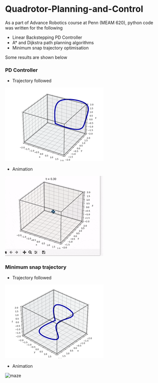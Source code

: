 # Quadrotor-Planning-and-Control

As a part of Advance Robotics course at Penn (MEAM 620), python code was written for the following
- Linear Backstepping PD Controller
- A* and Dijkstra path planning algorithms
- Minimum snap trajectory optimisation

Some results are shown below

### PD Controller

- Trajectory followed
<img src="res/3D_Path.png" width="320" title="Big square">

- Animation
<img src="res/big_square.gif" width="320" title="Big square">

### Minimum snap trajectory

- Trajectory followed
<img src="res/3D_Path2.png" width="320" title="maze">

- Animation
<img src="res/maze.gif" width="320" title="maze">
